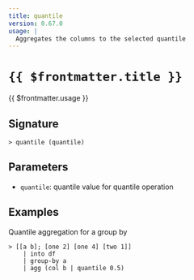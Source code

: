 ```yaml
---
title: quantile
version: 0.67.0
usage: |
  Aggregates the columns to the selected quantile
---
```


# <code>{{ $frontmatter.title }}</code>

<div style='white-space: pre-wrap;'>{{ $frontmatter.usage }}</div>

## Signature

```> quantile (quantile)```

## Parameters

 -  `quantile`: quantile value for quantile operation

## Examples

Quantile aggregation for a group by
```shell
> [[a b]; [one 2] [one 4] [two 1]]
    | into df
    | group-by a
    | agg (col b | quantile 0.5)
```
